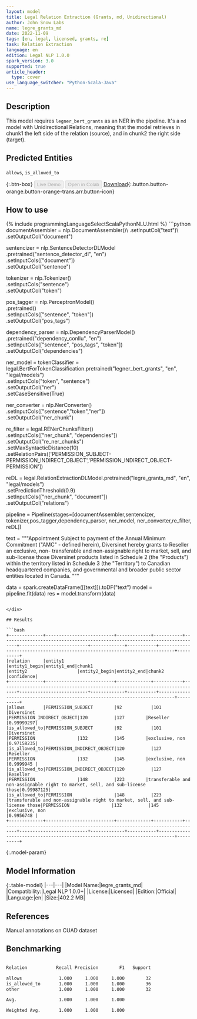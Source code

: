 ```yaml
---
layout: model
title: Legal Relation Extraction (Grants, md, Unidirectional)
author: John Snow Labs
name: legre_grants_md
date: 2022-11-09
tags: [en, legal, licensed, grants, re]
task: Relation Extraction
language: en
edition: Legal NLP 1.0.0
spark_version: 3.0
supported: true
article_header:
  type: cover
use_language_switcher: "Python-Scala-Java"
---
```


## Description

This model requires `legner_bert_grants` as an NER in the pipeline. It's a `md` model with Unidirectional Relations, meaning that the model retrieves in chunk1 the left side of the relation (source), and in chunk2 the right side (target).

## Predicted Entities

`allows`, `is_allowed_to`

{:.btn-box}
<button class="button button-orange" disabled>Live Demo</button>
<button class="button button-orange" disabled>Open in Colab</button>
[Download](https://s3.amazonaws.com/auxdata.johnsnowlabs.com/legal/models/legre_grants_md_en_1.0.0_3.0_1668017439874.zip){:.button.button-orange.button-orange-trans.arr.button-icon}

## How to use



<div class="tabs-box" markdown="1">
{% include programmingLanguageSelectScalaPythonNLU.html %}
```python
documentAssembler = nlp.DocumentAssembler()\
  .setInputCol("text")\
  .setOutputCol("document")
  
sentencizer = nlp.SentenceDetectorDLModel\
        .pretrained("sentence_detector_dl", "en") \
        .setInputCols(["document"])\
        .setOutputCol("sentence")
        
tokenizer = nlp.Tokenizer()\
        .setInputCols("sentence")\
        .setOutputCol("token")
        
pos_tagger = nlp.PerceptronModel()\
    .pretrained() \
    .setInputCols(["sentence", "token"])\
    .setOutputCol("pos_tags")
    
dependency_parser = nlp.DependencyParserModel() \
    .pretrained("dependency_conllu", "en") \
    .setInputCols(["sentence", "pos_tags", "token"]) \
    .setOutputCol("dependencies")
    
ner_model = tokenClassifier = legal.BertForTokenClassification.pretrained("legner_bert_grants", "en", "legal/models")\
  .setInputCols("token", "sentence")\
  .setOutputCol("ner")\
  .setCaseSensitive(True)
        
ner_converter = nlp.NerConverter() \
        .setInputCols(["sentence","token","ner"]) \
        .setOutputCol("ner_chunk")
        
re_filter = legal.RENerChunksFilter()\
    .setInputCols(["ner_chunk", "dependencies"])\
    .setOutputCol("re_ner_chunks")\
    .setMaxSyntacticDistance(10)\
    .setRelationPairs(['PERMISSION_SUBJECT-PERMISSION_INDIRECT_OBJECT','PERMISSION_INDIRECT_OBJECT-PERMISSION'])
    
reDL = legal.RelationExtractionDLModel.pretrained("legre_grants_md", "en", "legal/models") \
    .setPredictionThreshold(0.9) \
    .setInputCols(["ner_chunk", "document"]) \
    .setOutputCol("relations")

pipeline = Pipeline(stages=[documentAssembler,sentencizer, tokenizer,pos_tagger,dependency_parser, ner_model, ner_converter,re_filter, reDL])

text = """Appointment  Subject to payment of the Annual Minimum Commitment ("AMC"  - defined herein), Diversinet hereby grants to Reseller an exclusive, non- transferable and non-assignable right to market, sell, and sub-license those Diversinet products listed in Schedule 2 (the "Products") within the  territory listed in Schedule 3 (the "Territory") to Canadian headquartered companies, and governmental and broader public sector entities located  in Canada. """

data = spark.createDataFrame([[text]]).toDF("text")
model = pipeline.fit(data)
res = model.transform(data)
```

</div>

## Results

```bash
+-------------+--------------------------+-------------+-----------+----------------------------------------------------------------------------+--------------------------+-------------+-----------+----------------------------------------------------------------------------+----------+
|relation     |entity1                   |entity1_begin|entity1_end|chunk1                                                                      |entity2                   |entity2_begin|entity2_end|chunk2                                                                      |confidence|
+-------------+--------------------------+-------------+-----------+----------------------------------------------------------------------------+--------------------------+-------------+-----------+----------------------------------------------------------------------------+----------+
|allows       |PERMISSION_SUBJECT        |92           |101        |Diversinet                                                                  |PERMISSION_INDIRECT_OBJECT|120          |127        |Reseller                                                                    |0.99999297|
|is_allowed_to|PERMISSION_SUBJECT        |92           |101        |Diversinet                                                                  |PERMISSION                |132          |145        |exclusive, non                                                              |0.97158235|
|is_allowed_to|PERMISSION_INDIRECT_OBJECT|120          |127        |Reseller                                                                    |PERMISSION                |132          |145        |exclusive, non                                                              |0.9999945 |
|is_allowed_to|PERMISSION_INDIRECT_OBJECT|120          |127        |Reseller                                                                    |PERMISSION                |148          |223        |transferable and non-assignable right to market, sell, and sub-license those|0.99987125|
|is_allowed_to|PERMISSION                |148          |223        |transferable and non-assignable right to market, sell, and sub-license those|PERMISSION                |132          |145        |exclusive, non                                                              |0.9956748 |
+-------------+--------------------------+-------------+-----------+----------------------------------------------------------------------------+--------------------------+-------------+-----------+----------------------------------------------------------------------------+----------+

```

{:.model-param}
## Model Information

{:.table-model}
|---|---|
|Model Name:|legre_grants_md|
|Compatibility:|Legal NLP 1.0.0+|
|License:|Licensed|
|Edition:|Official|
|Language:|en|
|Size:|402.2 MB|

## References

Manual annotations on CUAD dataset

## Benchmarking

```bash

Relation           Recall Precision        F1   Support

allows              1.000     1.000     1.000        32
is_allowed_to       1.000     1.000     1.000        36
other               1.000     1.000     1.000        32

Avg.                1.000     1.000     1.000

Weighted Avg.       1.000     1.000     1.000

```
